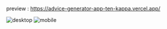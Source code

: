 preview : https://advice-generator-app-ten-kappa.vercel.app/

![desktop](https://github.com/night-sornram/advice-generator-app/assets/136814474/1391fb47-b8b8-4df3-8fc8-544aa8e85599)
![mobile](https://github.com/night-sornram/advice-generator-app/assets/136814474/1dd758ba-3f4c-405b-8727-4c2dc91dc2c7)
